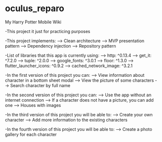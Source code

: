 # oculus_reparo

My Harry Potter Mobile Wiki

-This project it just for practicing purposes

-This project implements:
--> Clean architecture
--> MVP presentation pattern
--> Dependency injection
--> Repository pattern

-List of libraries that this app is currently using:
--> http: ^0.13.4
--> get_it: ^7.2.0
--> tuple: ^2.0.0
--> google_fonts: ^3.0.1
--> floor: ^1.3.0
--> flutter_launcher_icons: ^0.9.2
--> cached_network_image: ^3.2.1

-In the first version of this project you can:
--> View information about character in a bottom sheet modal
--> View the picture of some characters
--> Search character by full name

-In the second version of this project you can:
--> Use the app without an internet connection
--> If a character does not have a picture, you can add one
--> Houses with images

-In the third version of this project you will be able to:
--> Create your own character
--> Add more information to the existing characters

-In the fourth version of this project you will be able to:
--> Create a photo gallery for each character